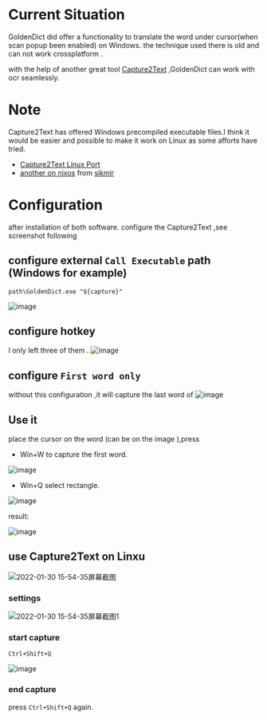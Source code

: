 # Current Situation
GoldenDict did offer a functionality to translate the word under cursor(when scan popup been enabled) on Windows.
the technique used there is old and can not work crossplatform .

with the help of another great tool [Capture2Text](https://sourceforge.net/projects/capture2text/) ,GoldenDict can work with ocr seamlessly.

# Note
Capture2Text has offered Windows precompiled executable files.I think it would be easier and possible to make it work on Linux as some afforts have tried.
- [Capture2Text Linux Port](https://github.com/GSam/Capture2Text )
- [another on nixos](https://github.com/sikmir/nur-packages/blob/7c876e3fb20160781207a8f652fb052647e6da0d/pkgs/misc/capture2text/default.nix) from [sikmir](https://github.com/goldendict/goldendict/issues/1445#issuecomment-1022972220)

# Configuration 
after installation of both software.
configure the Capture2Text ,see screenshot following
## configure external `Call Executable` path   (Windows for example)
`path\GoldenDict.exe "${capture}"`

![image](https://user-images.githubusercontent.com/105986/151507994-97ab732d-686a-47b1-b950-3b2db076ef4c.png)

## configure hotkey
I only left three of them .
![image](https://user-images.githubusercontent.com/105986/151481239-16cbb733-746c-425d-bc6c-2bb5e5a158c5.png)

## configure `First word only`
without this configuration ,it will capture the last word of 
![image](https://user-images.githubusercontent.com/105986/151481312-4e9bc457-6667-4e80-95bd-6f2ad58c37e1.png)


## Use it
place the cursor on the word (can be on the  image ),press 
- Win+W to capture the first word.

![image](https://user-images.githubusercontent.com/105986/151481735-6c1c7fc1-715f-4f5c-a98c-7452099b9709.png)

- Win+Q select rectangle.

![image](https://user-images.githubusercontent.com/105986/151489148-6fb09787-8d27-4c55-92bb-b385e23ed859.png)

result:

![image](https://user-images.githubusercontent.com/105986/151489807-71231884-75bf-45e7-9bfa-b5242be1b189.png)



## use Capture2Text on Linxu

![2022-01-30 15-54-35屏幕截图](https://user-images.githubusercontent.com/105986/151691526-f28cc053-f6e0-4099-b677-f7a4657aa9fc.png)

### settings

![2022-01-30 15-54-35屏幕截图1](https://user-images.githubusercontent.com/105986/151691583-eda3e059-a77f-4476-a5a5-18d34463005e.png)


### start capture

`Ctrl+Shift+Q`

![image](https://user-images.githubusercontent.com/105986/151691692-955caf26-e828-4ffe-a630-b17b66b8a955.png)


### end capture
press `Ctrl+Shift+Q` again.






